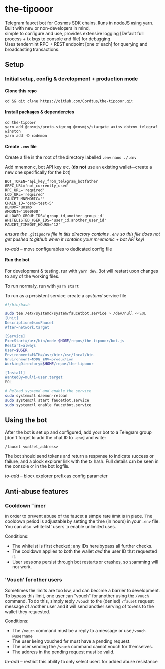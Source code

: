 # the-tipooor

Telegram faucet bot for Cosmos SDK chains. Runs in [nodeJS](https://nodejs.org/en) using [yarn](https://yarnpkg.com/). Built with new or non-developers in mind,  
simple to configure and use, provides extensive logging [Default full process + tx logs to console and file] for debugging.  
Uses tendermint RPC + REST endpoint [one of each] for querying and broadcasting transactions.

## Setup

### Initial setup, config & development + production mode

#### Clone this repo

```shell
cd && git clone https://github.com/Cordtus/the-tipooor.git
````

#### Install packages & dependencies

```shell
cd the-tipooor
yarn add @cosmjs/proto-signing @cosmjs/stargate axios dotenv telegraf winston
yarn add -D nodemon
```

#### Create `.env` file

Create a file in the root of the directory labelled `.env`
`nano ./.env`

Add mnemonic, bot API key etc.
(**do not** use an existing wallet—create a new one specifically for the bot)

```shell
BOT_TOKEN='api_key_from_telegram_botfather'
GRPC_URL='not_currently_used'
RPC_URL='required'
LCD_URL='required'
FAUCET_MNEMONIC=''
CHAIN_ID='osmo-test-5'
DENOM='uosmo'
AMOUNT='1000000'
ALLOWED_GROUP_IDS='group_id,another_group_id'
WHITELISTED_USER_IDS='user_id,another_user_id'
FAUCET_TIMEOUT_HOURS='12'
```

*ensure the `.gitignore` file in this directory contains `.env` so this file does not get pushed to github when it contains your mnemonic + bot API key!*

*to-add* – move configurables to dedicated config file

#### Run the bot

For development & testing, run with `yarn dev`.
Bot will restart upon changes to any of the working files.

To run normally, run with `yarn start`

To run as a persistent service, create a *systemd* service file

```bash
#!/bin/bash

sudo tee /etc/systemd/system/faucetbot.service > /dev/null <<EOL
[Unit]
Description=OsmoFaucet
After=network.target

[Service]
ExecStart=/usr/bin/node $HOME/repos/the-tipooor/bot.js
Restart=always
User=$USER
Environment=PATH=/usr/bin:/usr/local/bin
Environment=NODE_ENV=production
WorkingDirectory=$HOME/repos/the-tipooor

[Install]
WantedBy=multi-user.target
EOL

# Reload systemd and enable the service
sudo systemctl daemon-reload
sudo systemctl start faucetbot.service
sudo systemctl enable faucetbot.service
```

## Using the bot

After the bot is set up and configured, add your bot to a Telegram group \[don't forget to add the chat ID to `.env`] and write:

```text
/faucet <wallet_address>
```

The bot should send tokens and return a response to indicate success or failure, and a block explorer link with the tx hash. Full details can be seen in the console or in the bot logfile.

*to-add* – block explorer prefix as config parameter

## Anti-abuse features

### Cooldown Timer

In order to prevent abuse of the faucet a simple rate limit is in place. The cooldown period is adjustable by setting the time (in hours) in your `.env` file.
You can also 'whitelist' users to enable unlimited uses.

Conditions:

* The whitelist is first checked; any IDs here bypass all further checks.
* The cooldown applies to both the wallet *and* the user ID that requested it.
* User sessions persist through bot restarts or crashes, so spamming will not work.

### 'Vouch' for other users

Sometimes the limits are too low, and can become a barrier to development. To bypass this limit, one user can "vouch" for another using the `/vouch` command.
To do this, simply reply `/vouch` to the (denied) `/faucet` request message of another user and it will send another serving of tokens to the wallet they requested.

Conditions:

* The `/vouch` command must be a reply to a message or use `/vouch @username`.
* The user being vouched for must have a pending request.
* The user sending the `/vouch` command cannot vouch for themselves.
* The address in the pending request must be valid.

*to-add* – restrict this ability to only select users for added abuse resistance
